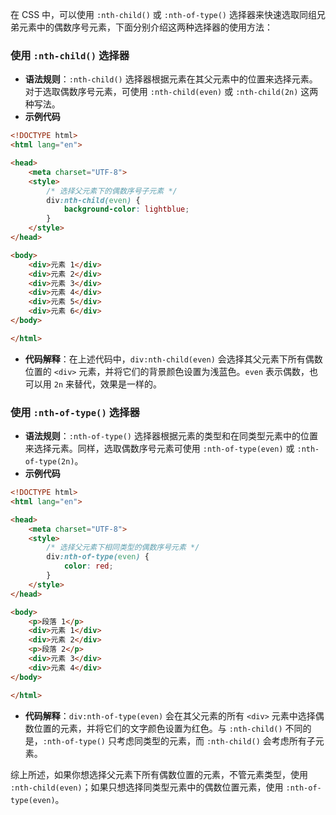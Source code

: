 在 CSS 中，可以使用 `:nth-child()` 或 `:nth-of-type()` 选择器来快速选取同组兄弟元素中的偶数序号元素，下面分别介绍这两种选择器的使用方法：

### 使用 `:nth-child()` 选择器
- **语法规则**：`:nth-child()` 选择器根据元素在其父元素中的位置来选择元素。对于选取偶数序号元素，可使用 `:nth-child(even)` 或 `:nth-child(2n)` 这两种写法。
- **示例代码**
```html
<!DOCTYPE html>
<html lang="en">

<head>
    <meta charset="UTF-8">
    <style>
        /* 选择父元素下的偶数序号子元素 */
        div:nth-child(even) {
            background-color: lightblue;
        }
    </style>
</head>

<body>
    <div>元素 1</div>
    <div>元素 2</div>
    <div>元素 3</div>
    <div>元素 4</div>
    <div>元素 5</div>
    <div>元素 6</div>
</body>

</html>
```
- **代码解释**：在上述代码中，`div:nth-child(even)` 会选择其父元素下所有偶数位置的 `<div>` 元素，并将它们的背景颜色设置为浅蓝色。`even` 表示偶数，也可以用 `2n` 来替代，效果是一样的。

### 使用 `:nth-of-type()` 选择器
- **语法规则**：`:nth-of-type()` 选择器根据元素的类型和在同类型元素中的位置来选择元素。同样，选取偶数序号元素可使用 `:nth-of-type(even)` 或 `:nth-of-type(2n)`。
- **示例代码**
```html
<!DOCTYPE html>
<html lang="en">

<head>
    <meta charset="UTF-8">
    <style>
        /* 选择父元素下相同类型的偶数序号元素 */
        div:nth-of-type(even) {
            color: red;
        }
    </style>
</head>

<body>
    <p>段落 1</p>
    <div>元素 1</div>
    <div>元素 2</div>
    <p>段落 2</p>
    <div>元素 3</div>
    <div>元素 4</div>
</body>

</html>
```
- **代码解释**：`div:nth-of-type(even)` 会在其父元素的所有 `<div>` 元素中选择偶数位置的元素，并将它们的文字颜色设置为红色。与 `:nth-child()` 不同的是，`:nth-of-type()` 只考虑同类型的元素，而 `:nth-child()` 会考虑所有子元素。

综上所述，如果你想选择父元素下所有偶数位置的元素，不管元素类型，使用 `:nth-child(even)`；如果只想选择同类型元素中的偶数位置元素，使用 `:nth-of-type(even)`。 